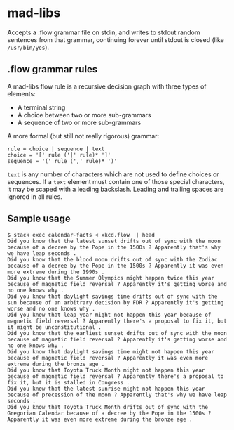 # mad-libs

Accepts a .flow grammar file on stdin, and writes to stdout random sentences
from that grammar, continuing forever until stdout is closed (like
`/usr/bin/yes`).

## .flow grammar rules

A mad-libs flow rule is a recursive decision graph with three types of elements:

- A terminal string
- A choice between two or more sub-grammars
- A sequence of two or more sub-grammars

A more formal (but still not really rigorous) grammar:

```
rule = choice | sequence | text
choice = '[' rule ('|' rule)* ']'
sequence = '(' rule (',' rule)* ')'
```

`text` is any number of characters which are not used to define choices or
sequences. If a `text` element must contain one of those special characters, it
may be scaped with a leading backslash. Leading and trailing spaces are ignored
in all rules.

## Sample usage

```
$ stack exec calendar-facts < xkcd.flow  | head
Did you know that the latest sunset drifts out of sync with the moon because of a decree by the Pope in the 1500s ? Apparently that's why we have leap seconds .
Did you know that the blood moon drifts out of sync with the Zodiac because of a decree by the Pope in the 1500s ? Apparently it was even more extreme during the 1990s .
Did you know that the Summer Olympics might happen twice this year because of magnetic field reversal ? Apparently it's getting worse and no one knows why .
Did you know that daylight savings time drifts out of sync with the sun because of an arbitrary decision by FDR ? Apparently it's getting worse and no one knows why .
Did you know that leap year might not happen this year because of magnetic field reversal ? Apparently there's a proposal to fix it, but it might be unconstitutional .
Did you know that the earliest sunset drifts out of sync with the moon because of magnetic field reversal ? Apparently it's getting worse and no one knows why .
Did you know that daylight savings time might not happen this year because of magnetic field reversal ? Apparently it was even more extreme during the bronze age .
Did you know that Toyota Truck Month might not happen this year because of magnetic field reversal ? Apparently there's a proposal to fix it, but it is stalled in Congress .
Did you know that the latest sunrise might not happen this year because of precession of the moon ? Apparently that's why we have leap seconds .
Did you know that Toyota Truck Month drifts out of sync with the Gregorian Calendar because of a decree by the Pope in the 1500s ? Apparently it was even more extreme during the bronze age .
```
